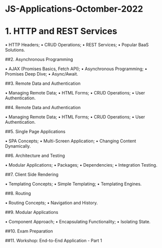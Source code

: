 # JS-Applications-Octomber-2022 
# 1. HTTP and REST Services

• HTTP Headers;
• CRUD Operations;
• REST Services;
• Popular BaaS Solutions.

##2. Asynchronous Programming

• AJAX (Promises Basics, Fetch API);
• Asynchronous Programming;
• Promises Deep Dive;
• Async/Await.

##3. Remote Data and Authentication

• Managing Remote Data;
• HTML Forms;
• CRUD Operations;
• User Authentication.

##4. Remote Data and Authentication

• Managing Remote Data;
• HTML Forms;
• CRUD Operations;
• User Authentication.

##5. Single Page Applications

• SPA Concepts;
• Multi-Screen Application;
• Changing Content Dynamically.

##6. Architecture and Testing

• Modular Applications;
• Packages;
• Dependencies;
• Integration Testing.

##7. Client Side Rendering

• Templating Concepts;
• Simple Templating;
• Templating Engines.

##8. Routing

• Routing Concepts;
• Navigation and History.


##9. Modular Applications

• Component Approach;
• Encapsulating Functionality;
• Isolating State.

##10. Exam Preparation

##11. Workshop: End-to-End Application - Part 1



